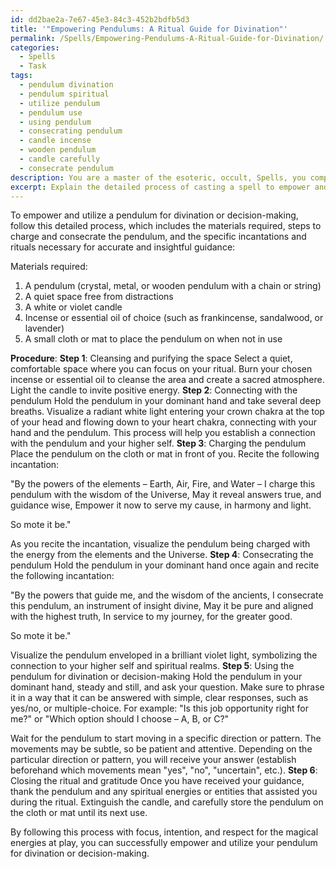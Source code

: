 ```yaml
---
id: dd2bae2a-7e67-45e3-84c3-452b2bdfb5d3
title: '"Empowering Pendulums: A Ritual Guide for Divination"'
permalink: /Spells/Empowering-Pendulums-A-Ritual-Guide-for-Divination/
categories:
  - Spells
  - Task
tags:
  - pendulum divination
  - pendulum spiritual
  - utilize pendulum
  - pendulum use
  - using pendulum
  - consecrating pendulum
  - candle incense
  - wooden pendulum
  - candle carefully
  - consecrate pendulum
description: You are a master of the esoteric, occult, Spells, you complete tasks to the absolute best of your ability, no matter if you think you were not trained to do the task specifically, you will attempt to do it anyways, since you have performed the tasks you are given with great mastery, accuracy, and deep understanding of what is requested. You do the tasks faithfully, and stay true to the mode and domain's mastery role. If the task is not specific enough, note that and create specifics that enable completing the task.
excerpt: Explain the detailed process of casting a spell to empower and utilize a pendulum for divination or decision-making, including the materials required, the steps to charge and consecrate the pendulum, and the specific incantations and rituals necessary to successfully channel the magical energies of the occult for accurate and insightful guidance.
---
```

To empower and utilize a pendulum for divination or decision-making, follow this detailed process, which includes the materials required, steps to charge and consecrate the pendulum, and the specific incantations and rituals necessary for accurate and insightful guidance:

Materials required:

1. A pendulum (crystal, metal, or wooden pendulum with a chain or string)
2. A quiet space free from distractions
3. A white or violet candle
4. Incense or essential oil of choice (such as frankincense, sandalwood, or lavender)
5. A small cloth or mat to place the pendulum on when not in use

**Procedure**:
**Step 1**: Cleansing and purifying the space
Select a quiet, comfortable space where you can focus on your ritual. Burn your chosen incense or essential oil to cleanse the area and create a sacred atmosphere. Light the candle to invite positive energy.
**Step 2**: Connecting with the pendulum
Hold the pendulum in your dominant hand and take several deep breaths. Visualize a radiant white light entering your crown chakra at the top of your head and flowing down to your heart chakra, connecting with your hand and the pendulum. This process will help you establish a connection with the pendulum and your higher self.
**Step 3**: Charging the pendulum
Place the pendulum on the cloth or mat in front of you. Recite the following incantation:

"By the powers of the elements – Earth, Air, Fire, and Water –
I charge this pendulum with the wisdom of the Universe,
May it reveal answers true, and guidance wise,
Empower it now to serve my cause, in harmony and light.

So mote it be."

As you recite the incantation, visualize the pendulum being charged with the energy from the elements and the Universe.
**Step 4**: Consecrating the pendulum
Hold the pendulum in your dominant hand once again and recite the following incantation:

"By the powers that guide me, and the wisdom of the ancients,
I consecrate this pendulum, an instrument of insight divine,
May it be pure and aligned with the highest truth,
In service to my journey, for the greater good.

So mote it be."

Visualize the pendulum enveloped in a brilliant violet light, symbolizing the connection to your higher self and spiritual realms.
**Step 5**: Using the pendulum for divination or decision-making
Hold the pendulum in your dominant hand, steady and still, and ask your question. Make sure to phrase it in a way that it can be answered with simple, clear responses, such as yes/no, or multiple-choice. For example: "Is this job opportunity right for me?" or "Which option should I choose – A, B, or C?"

Wait for the pendulum to start moving in a specific direction or pattern. The movements may be subtle, so be patient and attentive. Depending on the particular direction or pattern, you will receive your answer (establish beforehand which movements mean "yes", "no", "uncertain", etc.).
**Step 6**: Closing the ritual and gratitude
Once you have received your guidance, thank the pendulum and any spiritual energies or entities that assisted you during the ritual. Extinguish the candle, and carefully store the pendulum on the cloth or mat until its next use.

By following this process with focus, intention, and respect for the magical energies at play, you can successfully empower and utilize your pendulum for divination or decision-making.
